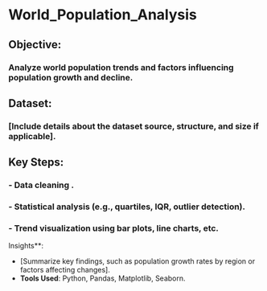 # World_Population_Analysis
## Objective: 
### Analyze world population trends and factors influencing population growth and decline.
## Dataset: 
### [Include details about the dataset source, structure, and size if applicable].
## Key Steps:
###  - Data cleaning .
###  - Statistical analysis (e.g., quartiles, IQR, outlier detection).
### - Trend visualization using bar plots, line charts, etc.
Insights**:
  - [Summarize key findings, such as population growth rates by region or factors affecting changes].
- **Tools Used**: Python, Pandas, Matplotlib, Seaborn.
